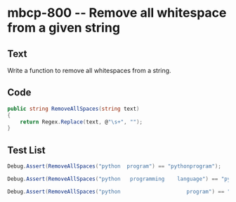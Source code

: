 # mbcp-800 -- Remove all whitespace from a given string

## Text

Write a function to remove all whitespaces from a string.

## Code

```csharp
public string RemoveAllSpaces(string text)
{
    return Regex.Replace(text, @"\s+", "");
}
```

## Test List

```csharp
Debug.Assert(RemoveAllSpaces("python  program") == "pythonprogram");
```

```csharp
Debug.Assert(RemoveAllSpaces("python   programming    language") == "pythonprogramminglanguage");
```

```csharp
Debug.Assert(RemoveAllSpaces("python                     program") == "pythonprogram");
```

